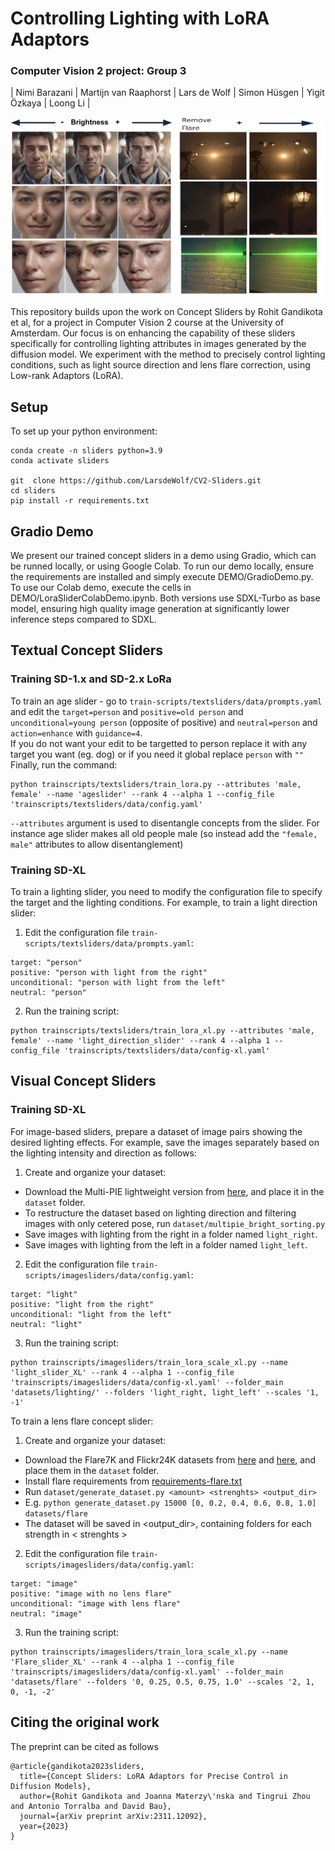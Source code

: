 # Controlling Lighting with LoRA Adaptors
### Computer Vision 2 project: Group 3 
| Nimi Barazani | Martijn van Raaphorst | Lars de Wolf | Simon Hüsgen | Yigit Özkaya | Loong Li |


<div align='center'>
<img src = 'images/githubcv2.png'>
</div>

This repository builds upon the work on Concept Sliders by Rohit Gandikota et al, for a project in Computer Vision 2 course at the University of Amsterdam. Our focus is on enhancing the capability of these sliders specifically for controlling lighting attributes in images generated by the diffusion model. We experiment with the method to precisely control lighting conditions, such as light source direction and lens flare correction, using Low-rank Adaptors (LoRA).


## Setup
To set up your python environment:
```
conda create -n sliders python=3.9
conda activate sliders

git  clone https://github.com/LarsdeWolf/CV2-Sliders.git
cd sliders
pip install -r requirements.txt
```

## Gradio Demo
We present our trained concept sliders in a demo using Gradio, which can be runned locally, or using Google Colab. To run our demo locally, ensure the requirements are installed and simply execute DEMO/GradioDemo.py. To use our Colab demo, execute the cells in DEMO/LoraSliderColabDemo.ipynb. 
Both versions use SDXL-Turbo as base model, ensuring high quality image generation at significantly lower inference steps compared to SDXL.     


## Textual Concept Sliders
### Training SD-1.x and SD-2.x LoRa
To train an age slider - go to `train-scripts/textsliders/data/prompts.yaml` and edit the `target=person` and `positive=old person` and `unconditional=young person` (opposite of positive) and `neutral=person` and `action=enhance` with `guidance=4`. <br>
If you do not want your edit to be targetted to person replace it with any target you want (eg. dog) or if you need it global replace `person` with `""`  <br>
Finally, run the command:
```
python trainscripts/textsliders/train_lora.py --attributes 'male, female' --name 'ageslider' --rank 4 --alpha 1 --config_file 'trainscripts/textsliders/data/config.yaml'
```

`--attributes` argument is used to disentangle concepts from the slider. For instance age slider makes all old people male (so instead add the `"female, male"` attributes to allow disentanglement)


### Training SD-XL
To train a lighting slider, you need to modify the configuration file to specify the target and the lighting conditions. For example, to train a light direction slider:
1. Edit the configuration file `train-scripts/textsliders/data/prompts.yaml`:
```
target: "person"
positive: "person with light from the right"
unconditional: "person with light from the left"
neutral: "person"
```
2. Run the training script:
```
python trainscripts/textsliders/train_lora_xl.py --attributes 'male, female' --name 'light_direction_slider' --rank 4 --alpha 1 --config_file 'trainscripts/textsliders/data/config-xl.yaml'
```

## Visual Concept Sliders

### Training SD-XL
For image-based sliders, prepare a dataset of image pairs showing the desired lighting effects. For example, save the images separately based on the lighting intensity and direction as follows:

1. Create and organize your dataset: 
* Download the Multi-PIE lightweight version from [here](https://drive.google.com/file/d/1QxNCh6vfNSZkod1Rg_zHLI1FM8WyXix4/view), and place it in the `dataset` folder.
* To restructure the dataset based on lighting direction and filtering images with only cetered pose, run `dataset/multipie_bright_sorting.py`
* Save images with lighting from the right in a folder named `light_right`.
* Save images with lighting from the left in a folder named `light_left`.

2. Edit the configuration file `train-scripts/imagesliders/data/config.yaml`:
```
target: "light"
positive: "light from the right"
unconditional: "light from the left"
neutral: "light"
```

3. Run the training script:
```
python trainscripts/imagesliders/train_lora_scale_xl.py --name 'light_slider_XL' --rank 4 --alpha 1 --config_file 'trainscripts/imagesliders/data/config-xl.yaml' --folder_main 'datasets/lighting/' --folders 'light_right, light_left' --scales '1, -1'
```

To train a lens flare concept slider:

1. Create and organize your dataset: 
* Download the Flare7K and Flickr24K datasets from [here](https://drive.google.com/file/d/1PPXWxn7gYvqwHX301SuWmjI7IUUtqxab/view) and [here](https://drive.google.com/file/d/1GNFGWfUbgXfELx5fZtjTjU2qqWnEa-Lr/view), and place them in the `dataset` folder.
* Install flare requirements from [requirements-flare.txt](dataset%2Frequirements-flare.txt)
* Run `dataset/generate_dataset.py <amount> <strenghts> <output_dir>`
* E.g. `python generate_dataset.py 15000 [0, 0.2, 0.4, 0.6, 0.8, 1.0] datasets/flare`
* The dataset will be saved in <output_dir>, containing folders for each strength in < strenghts >

2. Edit the configuration file `train-scripts/imagesliders/data/config.yaml`:
```
target: "image"
positive: "image with no lens flare"
unconditional: "image with lens flare"
neutral: "image"
```

3. Run the training script:
```
python trainscripts/imagesliders/train_lora_scale_xl.py --name 'Flare_slider_XL' --rank 4 --alpha 1 --config_file 'trainscripts/imagesliders/data/config-xl.yaml' --folder_main 'datasets/flare' --folders '0, 0.25, 0.5, 0.75, 1.0' --scales '2, 1, 0, -1, -2'
```



## Citing the original work
The preprint can be cited as follows
```
@article{gandikota2023sliders,
  title={Concept Sliders: LoRA Adaptors for Precise Control in Diffusion Models},
  author={Rohit Gandikota and Joanna Materzy\'nska and Tingrui Zhou and Antonio Torralba and David Bau},
  journal={arXiv preprint arXiv:2311.12092},
  year={2023}
}
```

